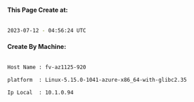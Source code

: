 
   
#### This Page Create at:

```bash

2023-07-12 - 04:56:24 UTC

```

#### Create By Machine:

```bash

Host Name : fv-az1125-920

platform  : Linux-5.15.0-1041-azure-x86_64-with-glibc2.35

Ip Local  : 10.1.0.94

```

